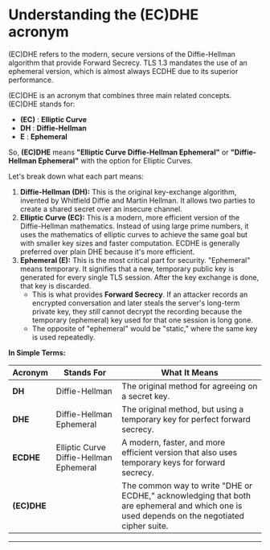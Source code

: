 # Understanding the (EC)DHE acronym

(EC)DHE refers to the modern, secure versions of the Diffie-Hellman algorithm that provide Forward Secrecy. TLS 1.3 mandates the use of an ephemeral version, which is almost always ECDHE due to its superior performance.

(EC)DHE is an acronym that combines three main related concepts. (EC)DHE stands for:

* **(EC)** : **Elliptic Curve**
* **DH** : **Diffie-Hellman**
* **E** : **Ephemeral**

So, **(EC)DHE** means **"Elliptic Curve Diffie-Hellman Ephemeral"** or **"Diffie-Hellman Ephemeral"** with the option for Elliptic Curves.

Let's break down what each part means:

1. **Diffie-Hellman (DH):** This is the original key-exchange algorithm, invented by Whitfield Diffie and Martin Hellman. It allows two parties to create a shared secret over an insecure channel.
2. **Elliptic Curve (EC):** This is a modern, more efficient version of the Diffie-Hellman mathematics. Instead of using large prime numbers, it uses the mathematics of elliptic curves to achieve the same goal but with smaller key sizes and faster computation. ECDHE is generally preferred over plain DHE because it's more efficient.
3. **Ephemeral (E):** This is the most critical part for security. "Ephemeral" means temporary. It signifies that a new, temporary public key is generated for every single TLS session. After the key exchange is done, that key is discarded.
   * This is what provides **Forward Secrecy**. If an attacker records an encrypted conversation and later steals the server's long-term private key, they _still_ cannot decrypt the recording because the temporary (ephemeral) key used for that one session is long gone.
   * The opposite of "ephemeral" would be "static," where the same key is used repeatedly.

**In Simple Terms:**

| Acronym     | Stands For                              | What It Means                                                                                                                               |
| ----------- | --------------------------------------- | ------------------------------------------------------------------------------------------------------------------------------------------- |
| **DH**      | Diffie-Hellman                          | The original method for agreeing on a secret key.                                                                                           |
| **DHE**     | Diffie-Hellman Ephemeral                | The original method, but using a temporary key for perfect forward secrecy.                                                                 |
| **ECDHE**   | Elliptic Curve Diffie-Hellman Ephemeral | A modern, faster, and more efficient version that also uses temporary keys for forward secrecy.                                             |
| **(EC)DHE** |                                         | The common way to write "DHE or ECDHE," acknowledging that both are ephemeral and which one is used depends on the negotiated cipher suite. |

***
